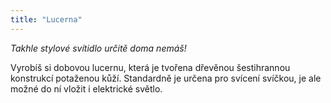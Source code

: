 ```yaml
---
title: "Lucerna"
---
```

*Takhle stylové svítidlo určitě doma nemáš!*

Vyrobíš si dobovou lucernu, která je tvořena dřevěnou šestihrannou konstrukcí potaženou kůží.
Standardně je určena pro svícení svíčkou, je ale možné do ní vložit i elektrické světlo.
